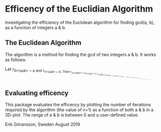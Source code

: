 # Efficency of the Euclidian Algorithm
Investigating the efficiency of the Euclidean algorithm for finding gcd(a, b), as a function of integers a & b.


## The Euclidean Algorithm
The algorithm is a method for finding the gcd of two integers a & b. It works as follows:

Let r<sub>0<\sub> = a and r<sub>1<\sub> = b. Then r<sub>2<\sub> = r<sub>0<\sub> % r<sub>1<\sub>; r<sub>3<\sub> = r<sub>1<\sub> % r<sub>2<\sub>, ..., r<sub>n<\sub> = r<sub>n-2<\sub> % r<sub>n-1<\sub>, r<sub>n+1<\sub> = r<sub>n-1<\sub> % r<sub>n<\sub>, where r<sub>n+1<\sub> = 0. Then r<sub>n<\sub> = gcd(a, b).
  
  
## Evaluating efficency
This package evaluates the efficency by plotting the number of iterations required by the algorithm (the value of n+1) as a function of both a & b in a 3D-plot. The range of a & b is between 0 and a user-defined value.

Erik Göransson, Sweden
August 2019
